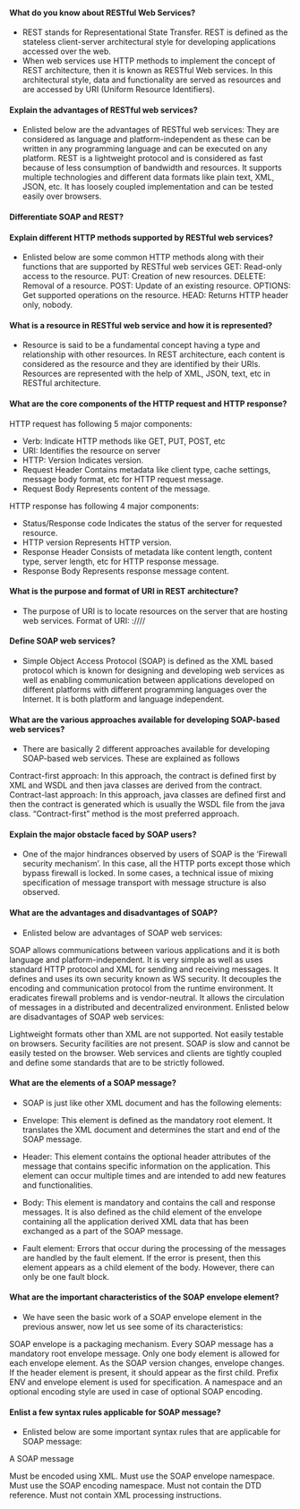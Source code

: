 #### What do you know about RESTful Web Services?
  - REST stands for Representational State Transfer. REST is defined as the stateless client-server architectural style for developing applications accessed over the web.
  - When web services use HTTP methods to implement the concept of REST architecture, then it is known as RESTful Web services. In this architectural style, data and functionality are served as resources and are accessed by URI (Uniform Resource Identifiers).

#### Explain the advantages of RESTful web services?
  - Enlisted below are the advantages of RESTful web services:
    They are considered as language and platform-independent as these can be written in any programming language and can be executed on any platform. REST is a lightweight protocol and is considered as fast because of less consumption of bandwidth and resources.  It supports multiple technologies and different data formats like plain text, XML, JSON, etc. It has loosely coupled implementation and can be tested easily over browsers.

#### Differentiate SOAP and REST?

#### Explain different HTTP methods supported by RESTful web services?

  - Enlisted below are some common HTTP methods along with their functions that are supported by RESTful web services
    GET: Read-only access to the resource.
    PUT: Creation of new resources.
    DELETE: Removal of a resource.
    POST: Update of an existing resource.
    OPTIONS: Get supported operations on the resource.
    HEAD: Returns HTTP header only, nobody.

#### What is a resource in RESTful web service and how it is represented?

- Resource is said to be a fundamental concept having a type and relationship with other resources. In REST architecture, each content is considered as the resource and they are identified by their URIs. Resources are represented with the help of XML, JSON, text, etc in RESTful architecture.

#### What are the core components of the HTTP request and HTTP response?

  HTTP request has following 5 major components:

  - Verb:	Indicate HTTP methods like GET, PUT, POST, etc
  - URI:	Identifies the resource on server
  - HTTP: Version	Indicates version.
  - Request Header	Contains metadata like client type, cache settings, message body format, etc for HTTP request message.
  - Request Body	Represents content of the message.

  HTTP response has following 4 major components:

  - Status/Response code	Indicates the status of the server for requested resource.
  - HTTP version	Represents HTTP version.
  - Response Header	Consists of metadata like content length, content type, server length, etc for HTTP response message.
  - Response Body	Represents response message content.

#### What is the purpose and format of URI in REST architecture?

  - The purpose of URI is to locate resources on the server that are hosting web services.
    Format of URI:
    <protocol>://<service-name>/<ResourceType>/<ResourceID>  

#### Define SOAP web services?

  - Simple Object Access Protocol (SOAP) is defined as the XML based protocol which is known for designing and developing web services as well as enabling communication between applications developed on different platforms with different programming languages over the Internet. It is both platform and language independent.

#### What are the various approaches available for developing SOAP-based web services?

  - There are basically 2 different approaches available for developing SOAP-based web services. These are explained as follows

  Contract-first approach: In this approach, the contract is defined first by XML and WSDL and then java classes are derived from the contract.
  Contract-last approach: In this approach, java classes are defined first and then the contract is generated which is usually the WSDL file from the java class.
  “Contract-first” method is the most preferred approach.

#### Explain the major obstacle faced by SOAP users?

- One of the major hindrances observed by users of SOAP is the ‘Firewall security mechanism’. In this case, all the HTTP ports except those which bypass firewall is locked. In some cases, a technical issue of mixing specification of message transport with message structure is also observed.

#### What are the advantages and disadvantages of SOAP?

  - Enlisted below are advantages of SOAP web services:

  SOAP allows communications between various applications and it is both language and platform-independent.
  It is very simple as well as uses standard HTTP protocol and XML for sending and receiving messages.
  It defines and uses its own security known as WS security.
  It decouples the encoding and communication protocol from the runtime environment.
  It eradicates firewall problems and is vendor-neutral.
  It allows the circulation of messages in a distributed and decentralized environment.
  Enlisted below are disadvantages of SOAP web services:

  Lightweight formats other than XML are not supported.
  Not easily testable on browsers.
  Security facilities are not present.
  SOAP is slow and cannot be easily tested on the browser.
  Web services and clients are tightly coupled and define some standards that are to be strictly followed.

#### What are the elements of a SOAP message?
  - SOAP is just like other XML document and has the following elements:

  - Envelope: This element is defined as the mandatory root element. It translates the XML document and determines the start and end of the SOAP message.

  - Header: This element contains the optional header attributes of the message that contains specific information on the application. This element can occur multiple times and are intended to add new features and functionalities.
  - Body: This element is mandatory and contains the call and response messages. It is also defined as the child element of the envelope containing all the application derived XML data that has been exchanged as a part of the SOAP message.
  - Fault element: Errors that occur during the processing of the messages are handled by the fault element. If the error is present, then this element appears as a child element of the body. However, there can only be one fault block.

#### What are the important characteristics of the SOAP envelope element?

  - We have seen the basic work of a SOAP envelope element in the previous answer, now let us see some of its characteristics:

  SOAP envelope is a packaging mechanism.
  Every SOAP message has a mandatory root envelope message.
  Only one body element is allowed for each envelope element.
  As the SOAP version changes, envelope changes.
  If the header element is present, it should appear as the first child.
  Prefix ENV and envelope element is used for specification.
  A namespace and an optional encoding style are used in case of optional SOAP encoding.

#### Enlist a few syntax rules applicable for SOAP message?

  - Enlisted below are some important syntax rules that are applicable for SOAP message:

  A SOAP message

  Must be encoded using XML.
  Must use the SOAP envelope namespace.
  Must use the SOAP encoding namespace.
  Must not contain the DTD reference.
  Must not contain XML processing instructions.
